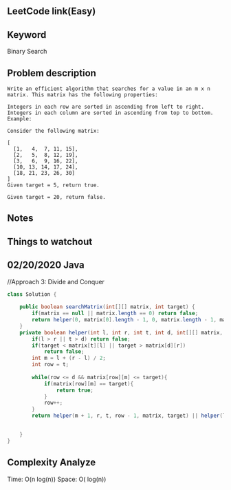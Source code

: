 ## LeetCode link(Easy)


## Keyword
Binary Search

## Problem description
```
Write an efficient algorithm that searches for a value in an m x n matrix. This matrix has the following properties:

Integers in each row are sorted in ascending from left to right.
Integers in each column are sorted in ascending from top to bottom.
Example:

Consider the following matrix:

[
  [1,   4,  7, 11, 15],
  [2,   5,  8, 12, 19],
  [3,   6,  9, 16, 22],
  [10, 13, 14, 17, 24],
  [18, 21, 23, 26, 30]
]
Given target = 5, return true.

Given target = 20, return false.
```



## Notes


## Things to watchout

## 02/20/2020 Java
//Approach 3: Divide and Conquer
```java
class Solution {
        
    public boolean searchMatrix(int[][] matrix, int target) {
        if(matrix == null || matrix.length == 0) return false;
        return helper(0, matrix[0].length - 1, 0, matrix.length - 1, matrix, target);
    }
    private boolean helper(int l, int r, int t, int d, int[][] matrix, int target){
        if(l > r || t > d) return false;
        if(target < matrix[t][l] || target > matrix[d][r])
            return false;
        int m = l + (r - l) / 2;
        int row = t;
        
        while(row <= d && matrix[row][m] <= target){
            if(matrix[row][m] == target){
                return true;
            }
            row++;
        }
        return helper(m + 1, r, t, row - 1, matrix, target) || helper(l, m - 1, row, d, matrix, target);

        
    }
}

```
## Complexity Analyze
Time: O(n log(n))
Space: O( log(n))